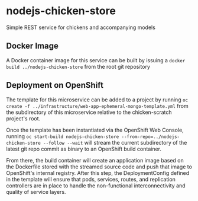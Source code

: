 # nodejs-chicken-store

Simple REST service for chickens and accompanying models

## Docker Image


A Docker container image for this service can be built by issuing a
`docker build ../nodejs-chicken-store` from the root git repository

## Deployment on OpenShift

The template for this microservice can be added to a project by running `oc create -f ../infrastructure/web-app-ephemeral-mongo-template.yml` from the subdirectory of
this microservice relative to the chicken-scratch project's root.


Once the template has been instantiated via the OpenShift Web Console, running
`oc start-build nodejs-chicken-store --from-repo=../nodejs-chicken-store --follow --wait`
will stream the current subdirectory of the latest git repo commit as binary to
an OpenShift build container.

From there, the build container will create an application image based
on the Dockerfile stored with the streamed source code and
push that image to OpenShift's internal registry. After this step, the
DeploymentConfig defined in the template will ensure that pods, services, routes,
and replication controllers are in place to handle the non-functional interconnectivity
and quality of service layers.
